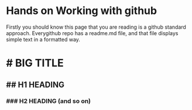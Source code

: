 # Hands on Working with github


Firstly you should know this page that you are reading is a github standard approach. Everygithub repo has a readme.md file, and that file displays simple text in a formatted way. 

# # BIG TITLE
## ## H1 HEADING
### ### H2 HEADING (and so on)